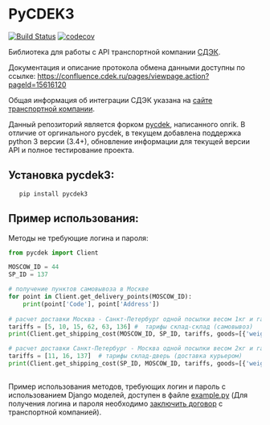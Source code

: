 # PyCDEK3

[![Build Status](https://travis-ci.com/kpodranyuk/pycdek.svg?branch=master)](https://travis-ci.com/kpodranyuk/pycdek)
[![codecov](https://codecov.io/gh/kpodranyuk/pycdek/branch/master/graph/badge.svg)](https://codecov.io/gh/kpodranyuk/pycdek)

Библиотека для работы с API транспортной компании [СДЭК](http://cdek.ru/).

Документация и описание протокола обмена данными доступны по ссылке: https://confluence.cdek.ru/pages/viewpage.action?pageId=15616120

Общая информация об интеграции СДЭК указана на [сайте транспортной компании](https://www.cdek.ru/clients/integrator.html).

Данный репозиторий является форком [pycdek](https://github.com/onrik/pycdek), написанного onrik. 
В отличие от оргинального pycdek, в текущем добавлена поддержка python 3 версии (3.4+), обновление информации для текущей версии API и полное тестирование проекта. 

## Установка pycdek3:
```
   pip install pycdek3
```

## Пример использования:
Методы не требующие логина и пароля:

```python
from pycdek import Client

MOSCOW_ID = 44
SP_ID = 137

# получение пунктов самовывоза в Москве
for point in Client.get_delivery_points(MOSCOW_ID):
    print(point['Code'], point['Address'])
    
# расчет доставки Москва - Санкт-Петербург одной посылки весом 1кг и габаритами (см) 50x10x20
tariffs = [5, 10, 15, 62, 63, 136] #  тарифы склад-склад (самовывоз)
print(Client.get_shipping_cost(MOSCOW_ID, SP_ID, tariffs, goods=[{'weight': 1, 'length': 50, 'width': 10, 'height': 20}]))

# расчет доставки Санкт-Петербург - Москва одной посылки весом 2кг и габаритами (см) 100x10x20
tariffs = [11, 16, 137]  # тарифы склад-дверь (доставка курьером)
print(Client.get_shipping_cost(SP_ID, MOSCOW_ID, tariffs, goods=[{'weight': 2, 'length': 100, 'width': 10, 'height': 20}]))
    
```

Пример использования методов, требующих логин и пароль с использованием Django моделей, доступен в файле [example.py](example.py) (Для получения логина и пароля необходимо [заключить договор](https://www.cdek.ru/clients/reglament.html) с транспортной компанией).
